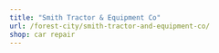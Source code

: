 ```yaml
---
title: "Smith Tractor & Equipment Co"
url: /forest-city/smith-tractor-and-equipment-co/
shop: car repair
---
```

